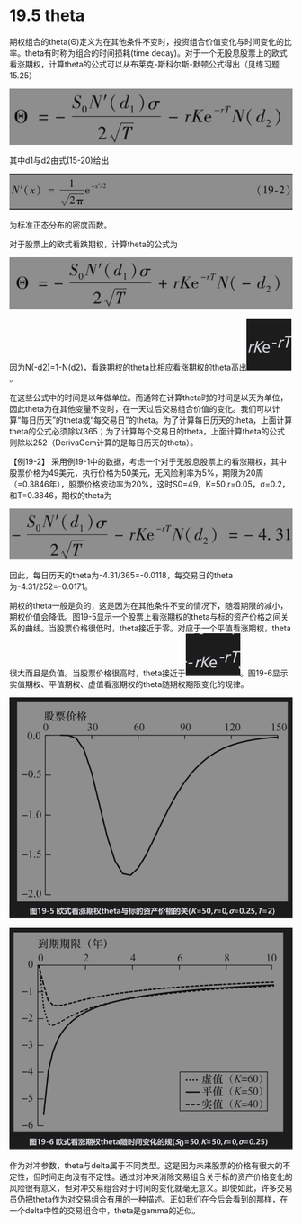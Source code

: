 # 19.5 theta

期权组合的theta(Θ)定义为在其他条件不变时，投资组合价值变化与时间变化的比率。theta有时称为组合的时间损耗(time decay)。对于一个无股息股票上的欧式看涨期权，计算theta的公式可以从布莱克-斯科尔斯-默顿公式得出（见练习题15.25）

![](images/2024-03-07-16-32-41.png)

其中d1与d2由式(15-20)给出

![](images/2024-03-07-16-33-01.png)


为标准正态分布的密度函数。


对于股票上的欧式看跌期权，计算theta的公式为


![](images/2024-03-07-16-33-24.png)


因为N(-d2)=1-N(d2)，看跌期权的theta比相应看涨期权的theta高出![](images/2024-03-07-16-34-11.png)。


在这些公式中的时间是以年做单位。而通常在计算theta时的时间是以天为单位，因此theta为在其他变量不变时，在一天过后交易组合价值的变化。我们可以计算“每日历天”的theta或“每交易日”的theta。为了计算每日历天的theta，上面计算theta的公式必须除以365；为了计算每个交易日的theta，上面计算theta的公式则除以252（DerivaGem计算的是每日历天的theta）。


【例19-2】 采用例19-1中的数据，考虑一个对于无股息股票上的看涨期权，其中股票价格为49美元，执行价格为50美元，无风险利率为5%，期限为20周（=0.3846年），股票价格波动率为20%，这时S0=49，K=50,r=0.05，σ=0.2，和T=0.3846，期权的theta为


![](images/2024-03-07-16-33-55.png)

因此，每日历天的theta为-4.31/365=-0.0118，每交易日的theta为-4.31/252=-0.0171。


期权的theta一般是负的，这是因为在其他条件不变的情况下，随着期限的减小，期权价值会降低。图19-5显示一个股票上看涨期权的theta与标的资产价格之间关系的曲线。当股票价格很低时，theta接近于零。对应于一个平值看涨期权，theta很大而且是负值。当股票价格很高时，theta接近于![](images/2024-03-07-16-34-44.png)。图19-6显示实值期权、平值期权、虚值看涨期权的theta随期权期限变化的规律。


![](images/2024-03-07-16-35-02.png)

![](images/2024-03-07-16-35-16.png)

作为对冲参数，theta与delta属于不同类型。这是因为未来股票的价格有很大的不定性，但时间走向没有不定性。通过对冲来消除交易组合关于标的资产价格变化的风险很有意义，但对冲交易组合对于时间的变化就毫无意义。即使如此，许多交易员仍把theta作为对交易组合有用的一种描述。正如我们在今后会看到的那样，在一个delta中性的交易组合中，theta是gamma的近似。